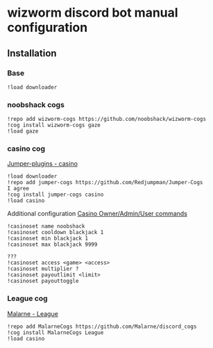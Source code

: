 # wizworm discord bot manual configuration

## Installation
### Base
```
!load downloader
```

### noobshack cogs
```
!repo add wizworm-cogs https://github.com/noobshack/wizworm-cogs
!cog install wizworm-cogs gaze
!load gaze
```

### casino cog
[Jumper-plugins - casino](https://github.com/Redjumpman/Jumper-Plugins)
```
!load downloader
!repo add jumper-cogs https://github.com/Redjumpman/Jumper-Cogs
I agree
!cog install jumper-cogs casino
!load casino
```

Additional configuration
[Casino Owner/Admin/User commands](https://github.com/Redjumpman/Jumper-Plugins/wiki/Casino-RedV3#owner-level)

```
!casinoset name noobshack
!casinoset cooldown blackjack 1	
!casinoset min blackjack 1
!casinoset max blackjack 9999

???
!casinoset access <game> <access>
!casinoset multiplier ?
!casinoset payoutlimit <limit>
!casinoset payouttoggle
```

### League cog
[Malarne - League](https://github.com/Malarne/discord_cogs)
```
!repo add MalarneCogs https://github.com/Malarne/discord_cogs
!cog install MalarneCogs League
!load casino
```
